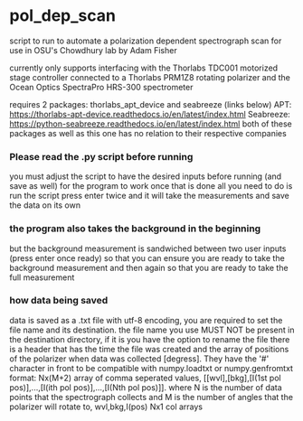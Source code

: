 # pol_dep_scan
script to run to automate a polarization dependent spectrograph scan
for use in OSU's Chowdhury lab
by Adam Fisher

currently only supports interfacing with the Thorlabs TDC001 motorized stage controller connected to a Thorlabs PRM1Z8 rotating polarizer and the Ocean Optics SpectraPro HRS-300 spectrometer

requires 2 packages: thorlabs_apt_device and seabreeze (links below)
APT: https://thorlabs-apt-device.readthedocs.io/en/latest/index.html
Seabreeze: https://python-seabreeze.readthedocs.io/en/latest/index.html
both of these packages as well as this one has no relation to their respective companies

### Please read the .py script before running
you must adjust the script to have the desired inputs before running (and save as well) for the program to work
once that is done all you need to do is run the script press enter twice and it will take the measurements and save the data on its own

### the program also takes the background in the beginning
but the background measurement is sandwiched between two user inputs (press enter once ready) so that you can ensure you are ready to take the background measurement and then again so that you are ready to take the full measurement

### how data being saved
data is saved as a .txt file with utf-8 encoding, you are required to set the file name and its destination. 
the file name you use MUST NOT be present in the destination directory, if it is you have the option to rename the file
there is a header that has the time the file was created and the array of positions of the polarizer when data was collected [degress]. They have the '#' character in front to be compatible with numpy.loadtxt or numpy.genfromtxt
format: Nx(M+2) array of comma seperated values, [[wvl],[bkg],[I(1st pol pos)],...,[I(ith pol pos)],...,[I(Nth pol pos)]]. where N is the number of data points that the spectrograph collects and M is the number of angles that the polarizer will rotate to, wvl,bkg,I(pos) Nx1 col arrays 